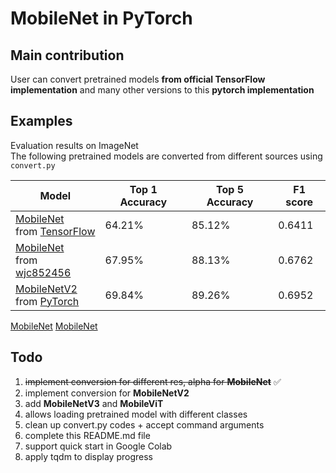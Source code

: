 # MobileNet in PyTorch

## Main contribution

User can convert pretrained models **from official TensorFlow implementation** and many other versions to this **pytorch
implementation**

## Examples
Evaluation results on ImageNet   
The following pretrained models are converted from different sources using `convert.py`

| Model                                              | Top 1 Accuracy | Top 5 Accuracy | F1 score |
|----------------------------------------------------|----------------|----------------|----------|
| [MobileNet][net1] <br/>from [TensorFlow][net1_src] | 64.21%         | 85.12%         | 0.6411   |
| [MobileNet][net2] <br/>from [wjc852456][net2_src]  | 67.95%         | 88.13%         | 0.6762   |
| [MobileNetV2][net3] <br/>from [PyTorch][net3_src]  | 69.84%         | 89.26%         | 0.6952   |


[MobileNet][net1]
[MobileNet](https://drive.google.com/file/d/1gFH0c6YregiiFctTFBIjr_7ffHZIUfxp/view?usp=sharing)

[net1]: (https://drive.google.com/file/d/1gFH0c6YregiiFctTFBIjr_7ffHZIUfxp/view?usp=sharing)

[net1_src]: (https://www.tensorflow.org/api_docs/python/tf/keras/applications/mobilenet/MobileNet)

[net2]:(https://drive.google.com/file/d/1CSSJi0brQZ0Le89XtYvrXXfpaFLyusSg/view?usp=sharing)

[net2_src]:(https://github.com/wjc852456/pytorch-mobilenet-v1.git)

[net3]:(https://drive.google.com/file/d/1CSSJi0brQZ0Le89XtYvrXXfpaFLyusSg/view?usp=sharing)

[net3_src]:(https://drive.google.com/file/d/1VExkcO5r7g3-jn4nu_Jhz5__pj4Zxqz8/view?usp=sharing)

## Todo

1. ~~implement conversion for different res, alpha for **MobileNet**~~  :white_check_mark:  
2. implement conversion for **MobileNetV2**
3. add **MobileNetV3** and **MobileViT**
4. allows loading pretrained model with different classes
5. clean up convert.py codes + accept command arguments
6. complete this README.md file
7. support quick start in Google Colab
8. apply tqdm to display progress
 